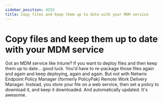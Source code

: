 ```yaml
---
sidebar_position: 4253
title: Copy files and keep them up to date with your MDM service
---
```


# Copy files and keep them up to date with your MDM service

Got an MDM service like Intune? If you want to deploy files and then keep them up to date... good luck. You'd have to re-package those files again and again and keep deploying, again and again. But not with Netwrix Endpoint Policy Manager (formerly PolicyPak) Remote Work Delivery Manager. Instead, you store your file on a web service, then set a policy to download it, and keep it downloaded. And automatically updated. It's awesome.